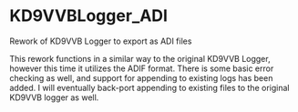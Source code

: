 # KD9VVBLogger_ADI
Rework of KD9VVB Logger to export as ADI files

This rework functions in a similar way to the original KD9VVB Logger, however this time it utilizes the ADIF format.
There is some basic error checking as well, and support for appending to existing logs has been added.
I will eventually back-port appending to existing files to the original KD9VVB logger as well.
